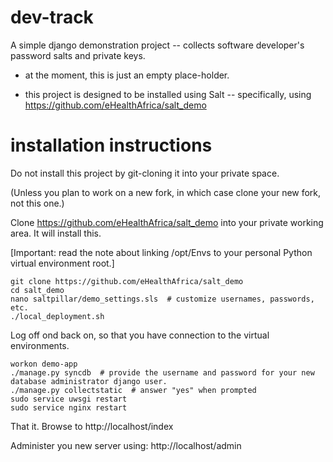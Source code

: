 dev-track
=========

A simple django demonstration project -- collects software developer's password salts and private keys.

* at the moment, this is just an empty place-holder.

* this project is designed to be installed using Salt -- specifically, using https://github.com/eHealthAfrica/salt_demo

installation instructions
=========================

Do not install this project by git-cloning it into your private space.  

(Unless you plan to work on a new fork, in which case clone your new fork, not this one.)

Clone https://github.com/eHealthAfrica/salt_demo into your private working area. It will install this.

[Important: read the note about linking /opt/Envs to your personal Python virtual environment root.]

    git clone https://github.com/eHealthAfrica/salt_demo
    cd salt_demo
    nano saltpillar/demo_settings.sls  # customize usernames, passwords, etc.
    ./local_deployment.sh
    
Log off ond back on, so that you have connection to the virtual environments.

    workon demo-app
    ./manage.py syncdb  # provide the username and password for your new database administrator django user.
    ./manage.py collectstatic  # answer "yes" when prompted
    sudo service uwsgi restart
    sudo service nginx restart
    
That it.  Browse to http://localhost/index
  
Administer you new server using: http://localhost/admin


